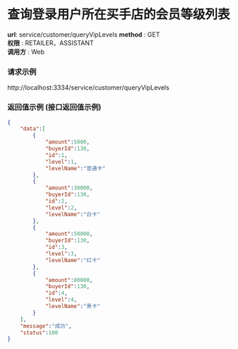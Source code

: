 查询登录用户所在买手店的会员等级列表
=======

**url**: service/customer/queryVipLevels
**method** : GET  
**权限** : RETAILER，ASSISTANT  
**调用方** : Web

### 请求示例
http://localhost:3334/service/customer/queryVipLevels

### 返回值示例 (接口返回值示例)

```json
{
    "data":[
        {
            "amount":5000,
            "buyerId":130,
            "id":1,
            "level":1,
            "levelName":"普通卡"
        },
        {
            "amount":30000,
            "buyerId":130,
            "id":2,
            "level":2,
            "levelName":"白卡"
        },
        {
            "amount":50000,
            "buyerId":130,
            "id":3,
            "level":3,
            "levelName":"红卡"
        },
        {
            "amount":80000,
            "buyerId":130,
            "id":4,
            "level":4,
            "levelName":"黑卡"
        }
    ],
    "message":"成功",
    "status":100
}
```